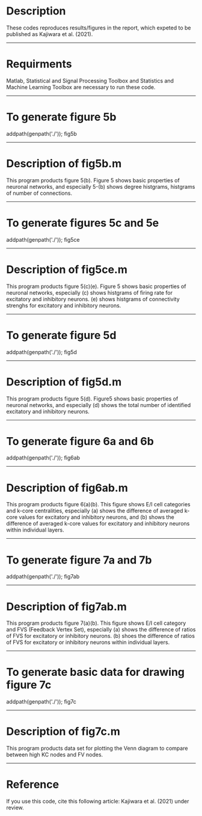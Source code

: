 # Description
   These codes reproduces results/figures in the report, which 
   expeted to be published as Kajiwara et al. (2021).
  
--------------
# Requirments
    
  Matlab, Statistical and Signal Processing Toolbox and Statistics and Machine Learning Toolbox are necessary to run these code.
  
----------------
# To generate figure 5b
  
  addpath(genpath('./'));
  fig5b
  
----------------
# Description of fig5b.m
 
  This program products figure 5(b).
  Figure 5 shows basic properties of neuronal networks, and
  especially 5-(b) shows degree histgrams, histgrams of number of connections.

-----------------
# To generate figures 5c and 5e
  
   addpath(genpath('./'));
   fig5ce
  
----------------
# Description of fig5ce.m

  This program products figure 5(c)(e).
  Figure 5 shows basic properties of neuronal networks, especially
  (c) shows histgrams of firing rate for excitatory and inhibitory neurons.
  (e) shows histgrams of connectivity strenghs for excitatory and inhibitory neurons.

-----------------
# To generate figure 5d
  
   addpath(genpath('./'));
   fig5d
  
----------------
# Description of fig5d.m

  This program products figure 5(d).
  Figure5 shows basic properties of neuronal networks, and especially
  (d) shows the total number of identified excitatory and inhibitory neurons.

-----------------
# To generate figure 6a and 6b
  
   addpath(genpath('./'));
   fig6ab
  
----------------
# Description of fig6ab.m

  This program products figure 6(a)(b). 
  This figure shows E/I cell categories and k-core centralities, especially
  (a) shows the difference of averaged k-core values for excitatory and inhibitory neurons, and
  (b) shows the difference of averaged k-core values for excitatory and inhibitory neurons within individual layers.

-----------------
# To generate figure 7a and 7b
  
   addpath(genpath('./'));
   fig7ab
  
----------------
# Description of fig7ab.m

   This program products figure 7(a)(b).
   This figure shows E/I cell category and FVS (Feedback Vertex Set), especially
   (a) shows the difference of ratios of FVS for excitatory or inhibitory neurons.
   (b) shoes the difference of ratios of FVS for excitatory or inhibitory neurons within individual layers.

-----------------
# To generate basic data for drawing figure 7c
  
   addpath(genpath('./'));
   fig7c
  
----------------
# Description of fig7c.m

   This program products data set for plotting the Venn diagram
   to compare between high KC nodes and FV nodes.

------------------
   # Reference
   If you use this code, cite this following article: 
   Kajiwara et al. (2021) under review.

